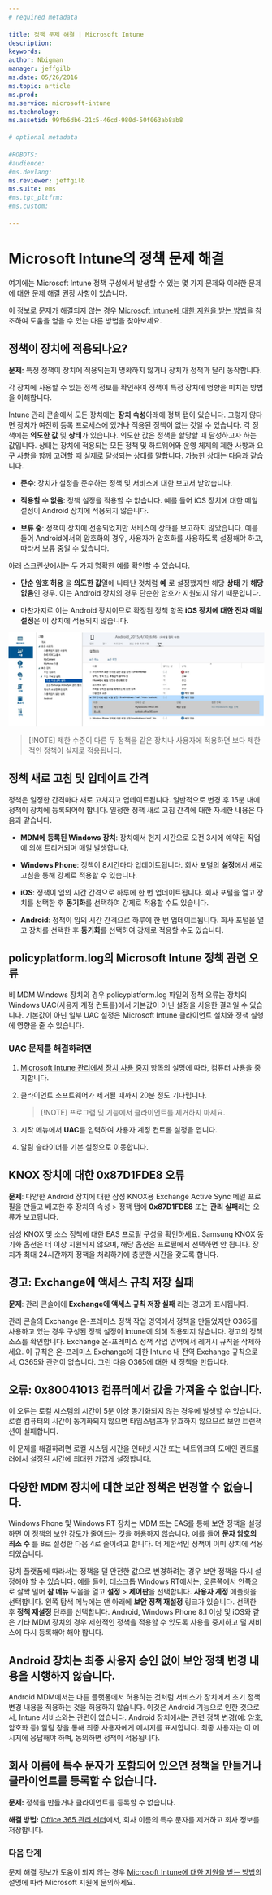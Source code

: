 ```yaml
---
# required metadata

title: 정책 문제 해결 | Microsoft Intune
description:
keywords:
author: Nbigman
manager: jeffgilb
ms.date: 05/26/2016
ms.topic: article
ms.prod:
ms.service: microsoft-intune
ms.technology:
ms.assetid: 99fb6db6-21c5-46cd-980d-50f063ab8ab8

# optional metadata

#ROBOTS:
#audience:
#ms.devlang:
ms.reviewer: jeffgilb
ms.suite: ems
#ms.tgt_pltfrm:
#ms.custom:

---
```


# Microsoft Intune의 정책 문제 해결

여기에는 Microsoft Intune 정책 구성에서 발생할 수 있는 몇 가지 문제와 이러한 문제에 대한 문제 해결 권장 사항이 있습니다.

이 정보로 문제가 해결되지 않는 경우 [Microsoft Intune에 대한 지원을 받는 방법](how-to-get-support-for-microsoft-intune.md)을 참조하여 도움을 얻을 수 있는 다른 방법을 찾아보세요.


## 정책이 장치에 적용되나요?
**문제:** 특정 정책이 장치에 적용되는지 명확하지 않거나 장치가 정책과 달리 동작합니다.

각 장치에 사용할 수 있는 정책 정보를 확인하여 정책이 특정 장치에 영향을 미치는 방법을 이해합니다.

Intune 관리 콘솔에서 모든 장치에는 **장치 속성**아래에 정책 탭이 있습니다. 그렇지 않다면 장치가 여전히 등록 프로세스에 있거나 적용된 정책이 없는 것일 수 있습니다. 각 정책에는 **의도한 값** 및 **상태**가 있습니다. 의도한 값은 정책을 할당할 때 달성하고자 하는 값입니다. 상태는 장치에 적용되는 모든 정책 및 하드웨어와 운영 체제의 제한 사항과 요구 사항을 함께 고려할 때 실제로 달성되는 상태를 말합니다. 가능한 상태는 다음과 같습니다.

-   **준수**: 장치가 설정을 준수하는 정책 및 서비스에 대한 보고서 받았습니다.

-   **적용할 수 없음**: 정책 설정을 적용할 수 없습니다. 예를 들어 iOS 장치에 대한 메일 설정이 Android 장치에 적용되지 않습니다.

-   **보류 중**: 정책이 장치에 전송되었지만 서비스에 상태를 보고하지 않았습니다. 예를 들어 Android에서의 암호화의 경우, 사용자가 암호화를 사용하도록 설정해야 하고, 따라서 보류 중일 수 있습니다.

아래 스크린샷에서는 두 가지 명확한 예를 확인할 수 있습니다.

-   **단순 암호 허용** 을 **의도한 값**열에 나타난 것처럼 **예** 로 설정했지만 해당 **상태** 가 **해당 없음**인 경우. 이는 Android 장치의 경우 단순한 암호가 지원되지 않기 때문입니다.

-   마찬가지로 이는 Android 장치이므로 확장된 정책 항목 **iOS 장치에 대한 전자 메일 설정**은 이 장치에 적용되지 않습니다.

![Intune 장치 정책](../media/Intune-Device-Policy-v.2.jpg)

> [!NOTE] 제한 수준이 다른 두 정책을 같은 장치나 사용자에 적용하면 보다 제한적인 정책이 실제로 적용됩니다.

## 정책 새로 고침 및 업데이트 간격
정책은 일정한 간격마다 새로 고쳐지고 업데이트됩니다. 일반적으로 변경 후 15분 내에 정책이 장치에 등록되어야 합니다. 일정한 정책 새로 고침 간격에 대한 자세한 내용은 다음과 같습니다.

-   **MDM에 등록된 Windows 장치**: 장치에서 현지 시간으로 오전 3시에 예약된 작업에 의해 트리거되며 매일 발생합니다.

-   **Windows Phone**: 정책이 8시간마다 업데이트됩니다. 회사 포털의 **설정**에서 새로 고침을 통해 강제로 적용할 수 있습니다.

-   **iOS**: 정책이 임의 시간 간격으로 하루에 한 번 업데이트됩니다. 회사 포털을 열고 장치를 선택한 후 **동기화**를 선택하여 강제로 적용할 수도 있습니다.

-   **Android**: 정책이 임의 시간 간격으로 하루에 한 번 업데이트됩니다. 회사 포털을 열고 장치를 선택한 후 **동기화**를 선택하여 강제로 적용할 수도 있습니다.

## policyplatform.log의 Microsoft Intune 정책 관련 오류
비 MDM Windows 장치의 경우 policyplatform.log 파일의 정책 오류는 장치의 Windows UAC(사용자 계정 컨트롤)에서 기본값이 아닌 설정을 사용한 결과일 수 있습니다. 기본값이 아닌 일부 UAC 설정은 Microsoft Intune 클라이언트 설치와 정책 실행에 영향을 줄 수 있습니다.

### UAC 문제를 해결하려면

1.  [Microsoft Intune 관리에서 장치 사용 중지](/intune/deploy-use/retire-devices-from-microsoft-intune-management) 항목의 설명에 따라, 컴퓨터 사용을 중지합니다.

2.  클라이언트 소프트웨어가 제거될 때까지 20분 정도 기다립니다.

    > [!NOTE] 프로그램 및 기능에서 클라이언트를 제거하지 마세요.

3.  시작 메뉴에서 **UAC**를 입력하여 사용자 계정 컨트롤 설정을 엽니다.

4.  알림 슬라이더를 기본 설정으로 이동합니다.

## KNOX 장치에 대한 0x87D1FDE8 오류
**문제**: 다양한 Android 장치에 대한 삼성 KNOX용 Exchange Active Sync 메일 프로필을 만들고 배포한 후 장치의 속성 &gt; 정책 탭에 **0x87D1FDE8** 또는 **관리 실패**라는 오류가 보고됩니다.

삼성 KNOX 및 소스 정책에 대한 EAS 프로필 구성을 확인하세요. Samsung KNOX 동기화 옵션은 더 이상 지원되지 않으며, 해당 옵션은 프로필에서 선택하면 안 됩니다. 장치가 최대 24시간까지 정책을 처리하기에 충분한 시간을 갖도록 합니다.

## 경고: Exchange에 액세스 규칙 저장 실패
**문제**: 관리 콘솔에에 **Exchange에 액세스 규칙 저장 실패**  라는 경고가 표시됩니다.

관리 콘솔의 Exchange 온-프레미스 정책 작업 영역에서 정책을 만들었지만 O365를 사용하고 있는 경우 구성된 정책 설정이 Intune에 의해 적용되지 않습니다. 경고의 정책 소스를 확인합니다.  Exchange 온-프레미스 정책 작업 영역에서 레거시 규칙을 삭제하세요. 이 규칙은 온-프레미스 Exchange에 대한 Intune 내 전역 Exchange 규칙으로서, O365와 관련이 없습니다. 그런 다음 O365에 대한 새 정책을 만듭니다.

## 오류: 0x80041013 컴퓨터에서 값을 가져올 수 없습니다.
이 오류는 로컬 시스템의 시간이 5분 이상 동기화되지 않는 경우에 발생할 수 있습니다. 로컬 컴퓨터의 시간이 동기화되지 않으면 타임스탬프가 유효하지 않으므로 보안 트랜잭션이 실패합니다.

이 문제를 해결하려면 로컬 시스템 시간을 인터넷 시간 또는 네트워크의 도메인 컨트롤러에서 설정된 시간에 최대한 가깝게 설정합니다.

## 다양한 MDM 장치에 대한 보안 정책은 변경할 수 없습니다.
Windows Phone 및 Windows RT 장치는 MDM 또는 EAS를 통해 보안 정책을 설정하면 이 정책의 보안 강도가 줄어드는 것을 허용하지 않습니다. 예를 들어 **문자 암호의 최소 수** 를 8로 설정한 다음 4로 줄이려고 합니다. 더 제한적인 정책이 이미 장치에 적용되었습니다.

장치 플랫폼에 따라서는 정책을 덜 안전한 값으로 변경하려는 경우 보안 정책을 다시 설정해야 할 수 있습니다.
예를 들어, 데스크톱 Windows RT에서는, 오른쪽에서 안쪽으로 살짝 밀어 **참 메뉴** 모음을 열고 **설정** &gt; **제어판**을 선택합니다.  **사용자 계정** 애플릿을 선택합니다.
왼쪽 탐색 메뉴에는 맨 아래에 **보안 정책 재설정** 링크가 있습니다. 선택한 후 **정책 재설정** 단추를 선택합니다.
Android, Windows Phone 8.1 이상 및 iOS와 같은 기타 MDM 장치의 경우 제한적인 정책을 적용할 수 있도록 사용을 중지하고 덜 서비스에 다시 등록해야 해야 합니다.

## Android 장치는 최종 사용자 승인 없이 보안 정책 변경 내용을 시행하지 않습니다.
Android MDM에서는 다른 플랫폼에서 허용하는 것처럼 서비스가 장치에서 초기 정책 변경 내용을 적용하는 것을 허용하지 않습니다. 이것은 Android 기능으로 인한 것으로서, Intune 서비스와는 관련이 없습니다. Android 장치에서는 관련 정책 변경(예: 암호, 암호화 등) 알림 창을 통해 최종 사용자에게 메시지를 표시합니다.  최종 사용자는 이 메시지에 응답해야 하며, 동의하면 정책이 적용됩니다.

## 회사 이름에 특수 문자가 포함되어 있으면 정책을 만들거나 클라이언트를 등록할 수 없습니다.
**문제:** 정책을 만들거나 클라이언트를 등록할 수 없습니다.

**해결 방법:** [Office 365 관리 센터](https://portal.office.com/)에서, 회사 이름의 특수 문자를 제거하고 회사 정보를 저장합니다.

### 다음 단계
문제 해결 정보가 도움이 되지 않는 경우 [Microsoft Intune에 대한 지원을 받는 방법](how-to-get-support-for-microsoft-intune.md)의 설명에 따라 Microsoft 지원에 문의하세요.


<!--HONumber=May16_HO4-->


